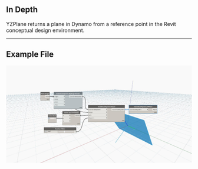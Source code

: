 ## In Depth
YZPlane returns a plane in Dynamo from a reference point in the Revit conceptual design environment.
___
## Example File

![YZPlane](./Autodesk.DesignScript.Geometry.CoordinateSystem.YZPlane_img.jpg)

